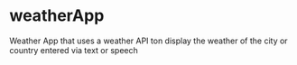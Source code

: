 # weatherApp
Weather App that uses a weather API ton display the weather of the city or country entered via text or speech

